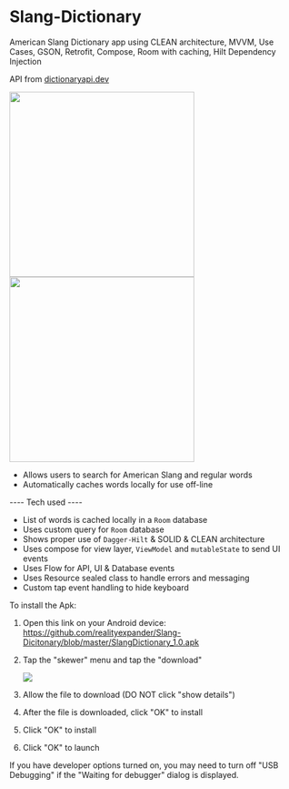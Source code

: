 # Slang-Dictionary
American Slang Dictionary app using CLEAN architecture, MVVM, Use Cases, GSON, Retrofit, Compose, Room with caching, Hilt Dependency Injection

API from [dictionaryapi.dev](https://dictionaryapi.dev)

[<img src="https://user-images.githubusercontent.com/5157474/172042174-430b0139-9e4f-46dd-ba0b-39912a642d7c.png" width="325"/>](https://user-images.githubusercontent.com/5157474/172042174-430b0139-9e4f-46dd-ba0b-39912a642d7c.png)
[<img src="https://user-images.githubusercontent.com/5157474/172042182-7295e6a5-c2ab-40bd-8493-23230747d43e.png" width="325"/>](https://user-images.githubusercontent.com/5157474/172042182-7295e6a5-c2ab-40bd-8493-23230747d43e.png)


- Allows users to search for American Slang and regular words
- Automatically caches words locally for use off-line

---- Tech used ----
- List of words is cached locally in a `Room` database
- Uses custom query for `Room` database
- Shows proper use of `Dagger-Hilt` & SOLID & CLEAN architecture
- Uses compose for view layer, `ViewModel` and `mutableState` to send UI events
- Uses Flow for API, UI & Database events
- Uses Resource sealed class to handle errors and messaging
- Custom tap event handling to hide keyboard

To install the Apk:

1. Open this link on your Android device:
   https://github.com/realityexpander/Slang-Dicitonary/blob/master/SlangDictionary_1.0.apk
2. Tap the "skewer" menu and tap the "download"

   [![](https://user-images.githubusercontent.com/5157474/147434050-57102a30-af32-46ed-a90b-d94e0c4a4f35.jpg)]()
3. Allow the file to download (DO NOT click "show details")
4. After the file is downloaded, click "OK" to install
5. Click "OK" to install
6. Click "OK" to launch

If you have developer options turned on, you may need to turn off "USB Debugging" if the "Waiting for debugger" dialog is displayed.
